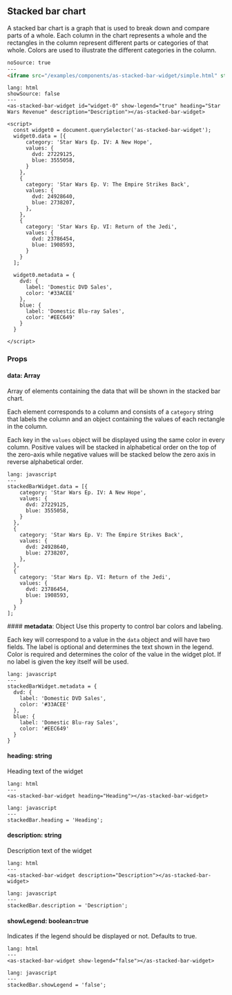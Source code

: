 ## Stacked bar chart

A stacked bar chart is a graph that is used to break down and compare parts of a whole. Each column in the chart represents a whole and the rectangles in the column represent different parts or categories of that whole. Colors are used to illustrate the different categories in the column.

```html
noSource: true
---
<iframe src="/examples/components/as-stacked-bar-widget/simple.html" style="width: 100%; height: 354px;">
```

```code
lang: html
showSource: false
---
<as-stacked-bar-widget id="widget-0" show-legend="true" heading="Star Wars Revenue" description="Description"></as-stacked-bar-widget>

<script>
  const widget0 = document.querySelector('as-stacked-bar-widget');
  widget0.data = [{
      category: 'Star Wars Ep. IV: A New Hope',
      values: {
        dvd: 27229125,
        blue: 3555058,
      }
    },
    {
      category: 'Star Wars Ep. V: The Empire Strikes Back',
      values: {
        dvd: 24928640,
        blue: 2738207,
      },
    },
    {
      category: 'Star Wars Ep. VI: Return of the Jedi',
      values: {
        dvd: 23786454,
        blue: 1908593,
      }
    }
  ];

  widget0.metadata = {
    dvd: {
      label: 'Domestic DVD Sales',
      color: '#33ACEE'
    },
    blue: {
      label: 'Domestic Blu-ray Sales',
      color: '#EEC649'
    }
  }

</script>
```


### Props

#### **data**: Array<RawStackedBarData>
Array of elements containing the data that will be shown in the stacked bar chart.

Each element corresponds to a column and consists of a `category` string that labels the column and an object containing the values of each rectangle in the column.

Each key in the `values` object will be displayed using the same color in every column. Positive values will be stacked in alphabetical order on the top of the zero-axis while negative values will be stacked below the zero axis in reverse alphabetical order.

```code
lang: javascript
---
stackedBarWidget.data = [{
    category: 'Star Wars Ep. IV: A New Hope',
    values: {
      dvd: 27229125,
      blue: 3555058,
    }
  },
  {
    category: 'Star Wars Ep. V: The Empire Strikes Back',
    values: {
      dvd: 24928640,
      blue: 2738207,
    },
  },
  {
    category: 'Star Wars Ep. VI: Return of the Jedi',
    values: {
      dvd: 23786454,
      blue: 1908593,
    }
  }
];
```


#### **metadata**: Object
Use this property to control bar colors and labeling.

Each key will correspond to a value in the `data` object and will have two fields. The label is optional and determines the text shown in the legend. Color is required and determines the color of the value in the widget plot. If no label is given the key itself will be used.


```code
lang: javascript
---
stackedBarWidget.metadata = {
  dvd: {
    label: 'Domestic DVD Sales',
    color: '#33ACEE'
  },
  blue: {
    label: 'Domestic Blu-ray Sales',
    color: '#EEC649'
  }
}
```

#### **heading**: string
Heading text of the widget

```code
lang: html
---
<as-stacked-bar-widget heading="Heading"></as-stacked-bar-widget>
```
```code
lang: javascript
---
stackedBar.heading = 'Heading';
```

#### **description**: string
Description text of the widget

```code
lang: html
---
<as-stacked-bar-widget description="Description"></as-stacked-bar-widget>
```
```code
lang: javascript
---
stackedBar.description = 'Description';
```


#### **showLegend**: boolean=true
Indicates if the legend should be displayed or not. Defaults to true.

```code
lang: html
---
<as-stacked-bar-widget show-legend="false"></as-stacked-bar-widget>
```
```code
lang: javascript
---
stackedBar.showLegend = 'false';
```
